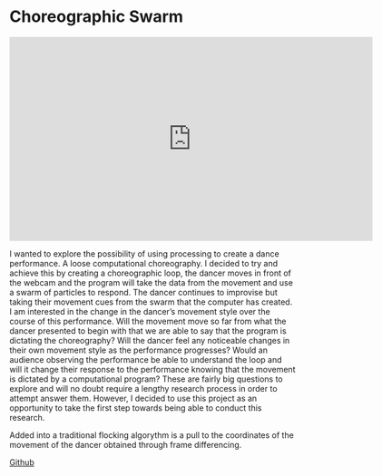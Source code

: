 
# Choreographic Swarm

<iframe width="640" height="360" src="https://www.youtube.com/embed/ptwO6Qy5WDY" frameborder="0" allow="autoplay; encrypted-media" allowfullscreen></iframe>

I wanted to explore the possibility of using processing to create a dance performance. A loose
computational choreography. I decided to try and achieve this by creating a choreographic
loop, the dancer moves in front of the webcam and the program will take the data from the
movement and use a swarm of particles to respond. The dancer continues to improvise but
taking their movement cues from the swarm that the computer has created. I am interested in
the change in the dancer’s movement style over the course of this performance. Will the
movement move so far from what the dancer presented to begin with that we are able to say
that the program is dictating the choreography? Will the dancer feel any noticeable changes
in their own movement style as the performance progresses? Would an audience observing
the performance be able to understand the loop and will it change their response to the
performance knowing that the movement is dictated by a computational program?
These are fairly big questions to explore and will no doubt require a lengthy research process
in order to attempt answer them. However, I decided to use this project as an opportunity to
take the first step towards being able to conduct this research.

Added into a traditional flocking algorythm is a pull to the coordinates of the movement of the dancer obtained through frame differencing.

[Github](https://github.com/amycartwright/Choreographic-Swarm) 
